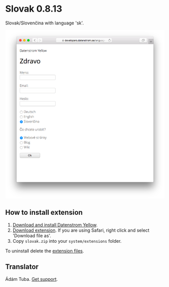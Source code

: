 Slovak 0.8.13
===============
Slovak/Slovenčina with language 'sk'.

<p align="center"><img src="slovak-screenshot.png?raw=true" alt="Screenshot"></p>

## How to install extension

1. [Download and install Datenstrom Yellow](https://github.com/datenstrom/yellow/).
2. [Download extension](https://github.com/datenstrom/yellow-extensions/raw/master/zip/slovak.zip). If you are using Safari, right click and select 'Download file as'.
3. Copy `slovak.zip` into your `system/extensions` folder.

To uninstall delete the [extension files](extension.ini).

## Translator

Ádám Tuba. [Get support](https://extensions.datenstrom.se/help/).

